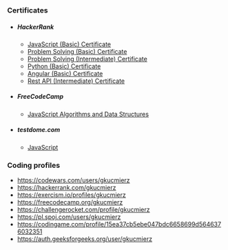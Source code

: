 ### Certificates

* ##### HackerRank
  - [JavaScript (Basic) Certificate](https://www.hackerrank.com/certificates/dac75ea9c6c5)
  - [Problem Solving (Basic) Certificate](https://www.hackerrank.com/certificates/55ffbf4fe883)
  - [Problem Solving (Intermediate) Certificate](https://www.hackerrank.com/certificates/4060a54858e6)
  - [Python (Basic) Certificate](https://www.hackerrank.com/certificates/d2972057dd29)
  - [Angular (Basic) Certificate](https://www.hackerrank.com/certificates/4b141a914477)
  - [Rest API (Intermediate) Certificate](https://www.hackerrank.com/certificates/210b52838fe5)

* ##### FreeCodeCamp
  - [JavaScript Algorithms and Data Structures](https://www.freecodecamp.org/certification/gkucmierz/javascript-algorithms-and-data-structures)

* ##### testdome.com
  - [JavaScript](https://www.testdome.com/cert/34b5c07d48de49f7a61e4f12905cb1ba)

### Coding profiles

- https://codewars.com/users/gkucmierz
- https://hackerrank.com/gkucmierz
- https://exercism.io/profiles/gkucmierz
- https://freecodecamp.org/gkucmierz
- https://challengerocket.com/profile/gkucmierz
- https://pl.spoj.com/users/gkucmierz
- https://codingame.com/profile/15ea37cb5ebe047bdc6658699d5646376032351
- https://auth.geeksforgeeks.org/user/gkucmierz
